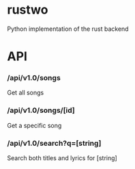 # rustwo
Python implementation of the rust backend

# API
### /api/v1.0/songs
Get all songs

### /api/v1.0/songs/[id]
Get a specific song

### /api/v1.0/search?q=[string]
Search both titles and lyrics for [string]
